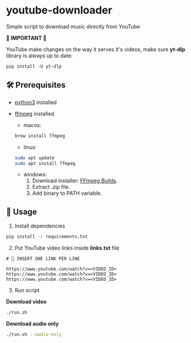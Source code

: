# youtube-downloader

Simple script to download music directly from YouTube

**🚨 IMPORTANT 🚨**

YouTube make changes on the way it serves it's videos, make sure **yt-dlp** library is always up to date:

`pip install -U yt-dlp`

## 🛠️ Prerequisites

- [python3](https://www.python.org/downloads/) installed
- [ffmpeg](https://www.ffmpeg.org/download.html) installed

  - macos:

  ```bash
  brew install ffmpeg
  ```

  - linux:

  ```bash
  sudo apt update
  sudo apt install ffmpeg
  ```

  - windows:
    1. Download installer: [FFmpeg Builds](https://www.ffmpeg.org/download.html).
    2. Extract .zip file.
    3. Add binary to PATH variable.

## 🧰 Usage

1. Install dependencies

```bash
pip install -r requirements.txt
```

2. Put YouTube video links inside **links.txt** file

```
# 🚧 INSERT ONE LINK PER LINE

https://www.youtube.com/watch?v=<VIDEO_ID>
https://www.youtube.com/watch?v=<VIDEO_ID>
https://www.youtube.com/watch?v=<VIDEO_ID>
```

3. Run script

**Download video**

```bash
./run.sh
```

**Download audio only**

```bash
./run.sh --audio-only
```
